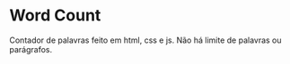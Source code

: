 # Word Count
Contador de palavras feito em html, css e js.
Não há limite de palavras ou parágrafos.
